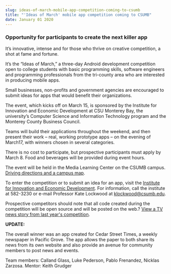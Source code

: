 ```yaml
---
slug: ideas-of-march-mobile-app-competition-coming-to-csumb
title: "'Ideas of March' mobile app competition coming to CSUMB"
date: January 01 2020
---
```


<h3>Opportunity for participants to create the next killer app</h3><p>It’s innovative, intense and for those who thrive on creative competition, a shot at fame and fortune.
</p><p>It’s the “Ideas of March,” a three-day Android development competition open to college students with basic programming skills, software engineers and programming professionals from the tri-county area who are interested in producing mobile apps.
</p><p>Small businesses, non-profits and government agencies are encouraged to submit ideas for apps that would benefit their organizations.
</p><p>The event, which kicks off on March 15, is sponsored by the Institute for Innovation and Economic Development at CSU Monterey Bay, the university’s Computer Science and Information Technology program and the Monterey County Business Council.
</p><p>Teams will build their applications throughout the weekend, and then present their work – real, working prototype apps – on the evening of March17, with winners chosen in several categories.
</p><p>There is no cost to participate, but prospective participants must apply by March 8. Food and beverages will be provided during event hours.
</p><p>The event will be held in the Media Learning Center on the CSUMB campus. <a href="http://csumb.edu/map">Driving directions and a campus map</a>.
</p><p>To enter the competition or to submit an idea for an app, visit the <a href="http://innovation.csumb.edu/ideas-march">Institute for Innovation and Economic Development</a>. For information, call the institute at 582-3230 or e-mail Professor Kate Lockwood at <a href="&#109;a&#105;l&#116;o&#x3a;k&#x6c;&#111;&#x63;&#107;&#x77;&#111;&#x6f;&#100;&#x40;&#99;&#x73;&#117;&#x6d;&#98;&#x2e;&#101;&#x64;&#117;">klockwood@csumb.edu</a>.
</p><p>Prospective competitors should note that all code created during the competition will be open source and will be posted on the web.? <a href="http://www.ksbw.com/news/central-california/monterey/Get-your-app-on-CSUMB-hosts-app-invention-event/-/5738820/9401890/-/3vkgjpz/-/index.html">View a TV news story from last year's competition</a>.
</p><p><strong>UPDATE:</strong>
</p><p>The overall winner was an app created for Cedar Street Times, a weekly newspaper in Pacific Grove.  The app allows the paper to both share its news from its own website and also provide an avenue for community members to post news and events. 
</p><p>Team members: Calland Glass, Luke Pederson, Pablo Frenandez, Nicklas Zarzosa. Mentor: Keith Grudger
</p><p> 
</p><p>  
</p>
